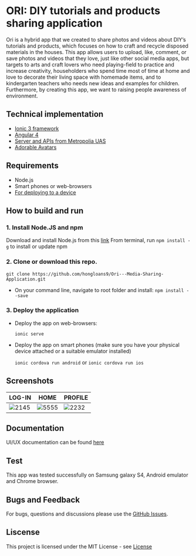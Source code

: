 # ORI: DIY tutorials and products sharing application
Ori is a hybrid app that we created to share photos and videos about DIY’s tutorials and products, which focuses on how to craft and recycle disposed materials in the houses. This app allows users to upload, like, comment, or save photos and videos that they love, just like other social media apps, but targets to arts and craft lovers who need playing-field to practice and increase creativity, householders who spend time most of time at home and love to decorate their living space with homemade items, and to kindergarten teachers who needs new ideas and examples for children.
Furthermore, by creating this app, we want to raising people awareness of environment.

## Technical implementation
- [Ionic 3 framework](https://ionicframework.com/framework)
- [Angular 4](https://angular.io/)
- [Server and APIs from Metropolia UAS](http://media.mw.metropolia.fi/wbma/docs/)
- [Adorable Avatars](http://avatars.adorable.io/)

## Requirements
- Node.js
- Smart phones or web-browsers
- [For deploying to a device](https://ionicframework.com/docs/intro/deploying/)

## How to build and run
### 1. Install Node.JS and npm
Download and install Node.js from this [link](https://nodejs.org/en)
From terminal, run `npm install -g` to install or update npm
### 2. Clone or download this repo.
`git clone https://github.com/hongloans9/Ori---Media-Sharing-Application.git`
- On your command line, navigate to root folder and install:
       `npm install --save`
### 3. Deploy the application
- Deploy the app on web-browsers:

  `ionic serve`
- Deploy the app on smart phones (make sure you have your physical device attached or a suitable emulator installed)

  `ionic cordova run android` or `ionic cordova run ios`

## Screenshots
|                  LOG-IN                     |                  HOME                     |                  PROFILE              |       
| ------------------------------------------- |-------------------------------------------|---------------------------------------|
|![2145](https://user-images.githubusercontent.com/16826885/37249577-f037a43c-24f2-11e8-89ee-8e9dd7204279.PNG) |  ![5555](https://user-images.githubusercontent.com/16826885/37249588-3d83e1a6-24f3-11e8-80ed-d1daee360a48.PNG) | ![2232](https://user-images.githubusercontent.com/16826885/37249602-5160ca2c-24f3-11e8-8117-249cfe65a045.PNG)|

## Documentation
UI/UX documentation can be found [here](https://drive.google.com/drive/folders/1jSUOWjPCEkfk4y4jqujMt2IAjVeiZ3Dl
)

## Test
This app was tested successfully on Samsung galaxy S4, Android emulator and Chrome browser.

## Bugs and Feedback
For bugs, questions and discussions please use the [GitHub Issues](https://github.com/hongloans9/Ori---Media-Sharing-Application/issues).

## Liscense
This project is licensed under the MIT License - see [License](https://github.com/hongloans9/Ori---Media-Sharing-Application/blob/master/LICENSE) 
